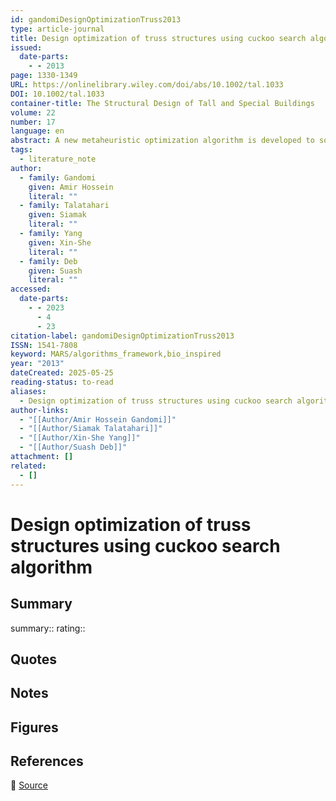 ```yaml
---
id: gandomiDesignOptimizationTruss2013
type: article-journal
title: Design optimization of truss structures using cuckoo search algorithm
issued:
  date-parts:
    - - 2013
page: 1330-1349
URL: https://onlinelibrary.wiley.com/doi/abs/10.1002/tal.1033
DOI: 10.1002/tal.1033
container-title: The Structural Design of Tall and Special Buildings
volume: 22
number: 17
language: en
abstract: A new metaheuristic optimization algorithm is developed to solve truss optimization problems. The new algorithm, called cuckoo search (CS), is examined by solving five truss design optimization problems with increasing numbers of design variables and complexity in constraints. The performance of the CS algorithm is further compared with various classical and advanced algorithms, selected from a wide range of the state-of-the-art algorithms in the area. The results identify that the final solutions obtained by the CS are superior compared with the best solutions obtained by the other algorithms. Finally, the unique search features used in the CS and the implications for future researches are discussed in detail. Copyright © 2012 John Wiley & Sons, Ltd.
tags:
  - literature_note
author:
  - family: Gandomi
    given: Amir Hossein
    literal: ""
  - family: Talatahari
    given: Siamak
    literal: ""
  - family: Yang
    given: Xin-She
    literal: ""
  - family: Deb
    given: Suash
    literal: ""
accessed:
  date-parts:
    - - 2023
      - 4
      - 23
citation-label: gandomiDesignOptimizationTruss2013
ISSN: 1541-7808
keyword: MARS/algorithms_framework,bio_inspired
year: "2013"
dateCreated: 2025-05-25
reading-status: to-read
aliases:
  - Design optimization of truss structures using cuckoo search algorithm
author-links:
  - "[[Author/Amir Hossein Gandomi]]"
  - "[[Author/Siamak Talatahari]]"
  - "[[Author/Xin-She Yang]]"
  - "[[Author/Suash Deb]]"
attachment: []
related:
  - []
---
```


# Design optimization of truss structures using cuckoo search algorithm

## Summary
summary::
rating::

## Quotes

## Notes

## Figures

## References

🔗 [Source](https://onlinelibrary.wiley.com/doi/abs/10.1002/tal.1033)

